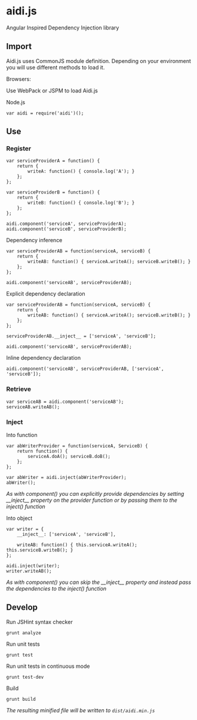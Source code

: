 # aidi.js
Angular Inspired Dependency Injection library

## Import

Aidi.js uses CommonJS module definition. Depending on your environment you will
use different methods to load it.

Browsers:

Use WebPack or JSPM to load Aidi.js

Node.js

    var aidi = require('aidi')();

## Use    
### Register

    var serviceProviderA = function() {
        return {
            writeA: function() { console.log('A'); }
        };
    };

    var serviceProviderB = function() {
        return {
            writeB: function() { console.log('B'); }
        };
    };

    aidi.component('serviceA', serviceProviderA);
    aidi.component('serviceB', serviceProviderB);

Dependency inference

    var serviceProviderAB = function(serviceA, serviceB) {
        return {
            writeAB: function() { serviceA.writeA(); serviceB.writeB(); }
        };
    };

    aidi.component('serviceAB', serviceProviderAB);

Explicit dependency declaration

    var serviceProviderAB = function(serviceA, serviceB) {
        return {
            writeAB: function() { serviceA.writeA(); serviceB.writeB(); }
        };
    };

    serviceProviderAB.__inject__ = ['serviceA', 'serviceB'];

    aidi.component('serviceAB', serviceProviderAB);

Inline dependency declaration

    aidi.component('serviceAB', serviceProviderAB, ['serviceA', 'serviceB']);

### Retrieve

    var serviceAB = aidi.component('serviceAB');
    serviceAB.writeAB();

### Inject

Into function

    var abWriterProvider = function(serviceA, ServiceB) {
        return function() {
            serviceA.doA(); serviceB.doB();
        };
    };

    var abWriter = aidi.inject(abWriterProvider);
    abWriter();

*As with component() you can explicitly provide dependencies by setting \_\_inject\_\_
property on the provider function or by passing them to the inject() function*

Into object

    var writer = {        
        __inject__: ['serviceA', 'serviceB'],

        writeAB: function() { this.serviceA.writeA(); this.serviceB.writeB(); }        
    };

    aidi.inject(writer);
    writer.writeAB();

*As with component() you can skip the \_\_inject\_\_ property and instead pass the
dependencies to the inject() function*

## Develop

Run JSHint syntax checker

    grunt analyze

Run unit tests

    grunt test

Run unit tests in continuous mode

    grunt test-dev

Build

    grunt build

*The resulting minified file will be written to `dist/aidi.min.js`*
